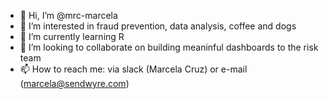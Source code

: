 - 👋 Hi, I’m @mrc-marcela
- 👀 I’m interested in fraud prevention, data analysis, coffee and dogs
- 🌱 I’m currently learning R
- 💞️ I’m looking to collaborate on building meaninful dashboards to the risk team
- 📫 How to reach me: via slack (Marcela Cruz) or e-mail (marcela@sendwyre.com)

<!---
mrc-marcela/mrc-marcela is a ✨ special ✨ repository because its `README.md` (this file) appears on your GitHub profile.
You can click the Preview link to take a look at your changes.
--->
